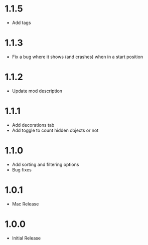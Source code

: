 # 1.1.5
- Add tags

# 1.1.3
- Fix a bug where it shows (and crashes) when in a start position

# 1.1.2
- Update mod description

# 1.1.1
- Add decorations tab
- Add toggle to count hidden objects or not

# 1.1.0
- Add sorting and filtering options
- Bug fixes

# 1.0.1
- Mac Release

# 1.0.0
- Initial Release
